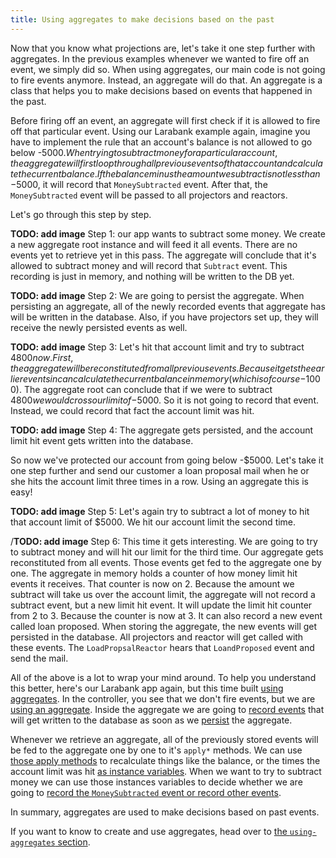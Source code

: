 ```yaml
---
title: Using aggregates to make decisions based on the past
---
```


Now that you know what projections are, let's take it one step further with aggregates. In the previous examples whenever we wanted to fire off an event, we simply did so. When using aggregates, our main code is not going to fire events anymore. Instead, an aggregate will do that.  An aggregate is a class that helps you to make decisions based on events that happened in the past.

Before firing off an event, an aggregate will first check if it is allowed to fire off that particular event. Using our Larabank example again, imagine you have to implement the rule that an account's balance is not allowed to go below -$5000. When trying to subtract money for a particular account, the aggregate will first loop through all previous events of that account and calculate the current balance. If the balance minus the amount we subtract is not less than -$5000, it will record that `MoneySubtracted` event. After that, the `MoneySubtracted` event will be passed to all projectors and reactors.

Let's go through this step by step.

**TODO: add image**
Step 1: our app wants to subtract some money. We create a new aggregate root instance and will feed it all events. There are no events yet to retrieve yet in this pass. The aggregate will conclude that it's allowed to subtract money and will record that `Subtract` event. This recording is just in memory, and nothing will be written to the DB yet.

**TODO: add image**
Step 2: We are going to persist the aggregate. When persisting an aggregate, all of the newly recorded events that aggregate has will be written in the database. Also, if you have projectors set up, they will receive the newly persisted events as well. 

**TODO: add image**
Step 3: Let's hit that account limit and try to subtract $4800 now. First, the aggregate will be reconstituted from all previous events. Because it gets the earlier events in can calculate the current balance in memory (which is of course -$1000). The aggregate root can conclude that if we were to subtract $4800 we would cross our limit of -$5000. So it is not going to record that event. Instead, we could record that fact the account limit was hit.

**TODO: add image**
Step 4: The aggregate gets persisted, and the account limit hit event gets written into the database.

So now we've protected our account from going below -$5000. Let's take it one step further and send our customer a loan proposal mail when he or she hits the account limit three times in a row. Using an aggregate this is easy!

**TODO: add image**
Step 5: Let's again try to subtract a lot of money to hit that account limit of $5000. We hit our account limit the second time.

/**TODO: add image**
Step 6: This time it gets interesting. We are going to try to subtract money and will hit our limit for the third time. Our aggregate gets reconstituted from all events. Those events get fed to the aggregate one by one. The aggregate in memory holds a counter of how money limit hit events it receives. That counter is now on 2. Because the amount we subtract will take us over the account limit, the aggregate will not record a subtract event, but a new limit hit event. It will update the limit hit counter from 2 to 3. Because the counter is now at 3. It can also record a new event called loan proposed. When storing the aggregate, the new events will get persisted in the database. All projectors and reactor will get called with these events. The `LoadPropsalReactor` hears that `LoandProposed` event and send the mail.

All of the above is a lot to wrap your mind around. To help you understand this better, here's our Larabank app again, but this time built [using aggregates](https://github.com/spatie/larabank-event-projector-aggregates). In the controller, you see that we don't fire events, but we are [using an aggregate](https://github.com/spatie/larabank-event-projector-aggregates/blob/c9f2ff240f4634ee2e241e3087ff60587a176ae0/app/Http/Controllers/AccountsController.php#L21-L52). Inside the aggregate we are going to [record events](https://github.com/spatie/larabank-event-projector-aggregates/blob/c9f2ff240f4634ee2e241e3087ff60587a176ae0/app/Domain/Account/AccountAggregateRoot.php#L46) that will get written to the database as soon as we [persist](https://github.com/spatie/larabank-event-projector-aggregates/blob/c9f2ff240f4634ee2e241e3087ff60587a176ae0/app/Http/Controllers/AccountsController.php#L40) the aggregate.

Whenever we retrieve an aggregate, all of the previously stored events will be fed to the aggregate one by one to it's `apply*` methods. We can use [those apply methods](https://github.com/spatie/larabank-event-projector-aggregates/blob/c9f2ff240f4634ee2e241e3087ff60587a176ae0/app/Domain/Account/AccountAggregateRoot.php#L77-L82) to recalculate things like the balance, or the times the account limit was hit [as instance variables](https://github.com/spatie/larabank-event-projector-aggregates/blob/c9f2ff240f4634ee2e241e3087ff60587a176ae0/app/Domain/Account/AccountAggregateRoot.php#L28-L35). When we want to try to subtract money we can use those instances variables to decide whether we are going to [record the `MoneySubtracted` event or record other events](https://github.com/spatie/larabank-event-projector-aggregates/blob/c9f2ff240f4634ee2e241e3087ff60587a176ae0/app/Domain/Account/AccountAggregateRoot.php#L60-L75).

In summary, aggregates are used to make decisions based on past events.

If you want to know to create and use aggregates, head over to [the `using-aggregates` section](https://docs.spatie.be/laravel-event-projector/v2/using-aggregates/writing-your-first-aggregate).
